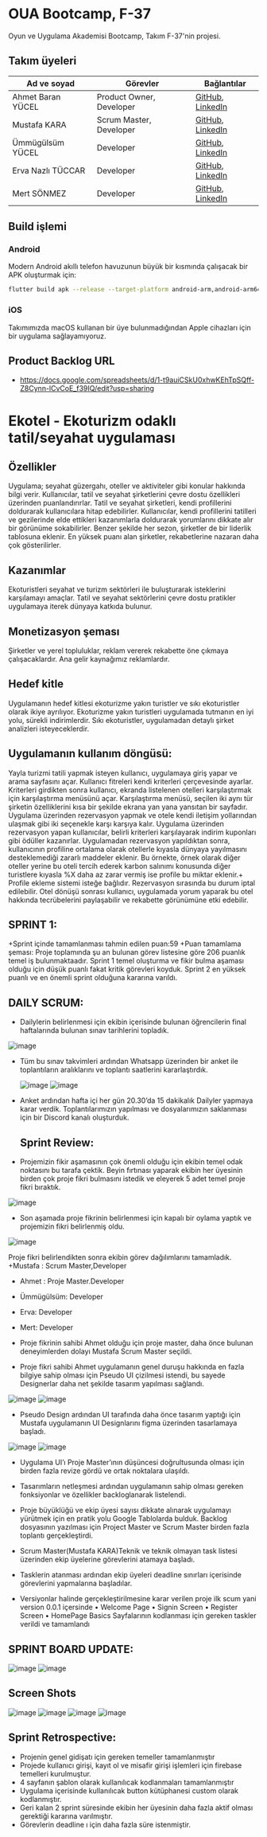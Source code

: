 # OUA Bootcamp, F-37

Oyun ve Uygulama Akademisi Bootcamp, Takım F-37'nin projesi.

## Takım üyeleri

| Ad ve soyad       | Görevler                 | Bağlantılar                                                                                                  |
| ----------------- | ------------------------ | ------------------------------------------------------------------------------------------------------------ |
| Ahmet Baran YÜCEL | Product Owner, Developer | [GitHub](https://github.com/abyucel), [LinkedIn](https://linkedin.com/in/abyucel)                            |
| Mustafa KARA      | Scrum Master, Developer  | [GitHub](https://github.com/Mustafaakaraa), [LinkedIn](https://linkedin.com/in/mustafakara0)                 |
| Ümmügülsüm YÜCEL  | Developer                | [GitHub](https://github.com/ummugulsumyucel), [LinkedIn](https://linkedin.com/in/ümmügülsüm-yücel-437510255) |
| Erva Nazlı TÜCCAR | Developer                | [GitHub](https://github.com/nazlii02), [LinkedIn](https://linkedin.com/in/erva-nazlı-tüccar-b7a800212)       |
| Mert SÖNMEZ       | Developer                | [GitHub](https://github.com/SnmzTony), [LinkedIn](https://linkedin.com/in/mert-sönmez-83b889246)             |

## Build işlemi

### Android

Modern Android akıllı telefon havuzunun büyük bir kısmında çalışacak bir APK oluşturmak için:

```sh
flutter build apk --release --target-platform android-arm,android-arm64
```

### iOS

Takımımızda macOS kullanan bir üye bulunmadığından Apple cihazları için bir uygulama sağlayamıyoruz.

## Product Backlog URL

 + https://docs.google.com/spreadsheets/d/1-t9auiCSkU0xhwKEhTpSQff-Z8Cynn-lCvCoE_f39IQ/edit?usp=sharing


# Ekotel - Ekoturizm odaklı tatil/seyahat uygulaması

## Özellikler

Uygulama; seyahat güzergahı, oteller ve aktiviteler gibi konular hakkında bilgi verir.
Kullanıcılar, tatil ve seyahat şirketlerini çevre dostu özellikleri üzerinden puanlandırırlar.
Tatil ve seyahat şirketleri, kendi profillerini doldurarak kullanıcılara hitap edebilirler.
Kullanıcılar, kendi profillerini tatilleri ve gezilerinde elde ettikleri kazanımlarla doldurarak yorumlarını dikkate alır bir görünüme sokabilirler.
Benzer şekilde her sezon, şirketler de bir liderlik tablosuna eklenir. En yüksek puanı alan şirketler, rekabetlerine nazaran daha çok gösterilirler.

## Kazanımlar
Ekoturistleri seyahat ve turizm sektörleri ile buluşturarak isteklerini karşılamayı amaçlar.
Tatil ve seyahat sektörlerini çevre dostu pratikler uygulamaya iterek dünyaya katkıda bulunur.

## Monetizasyon şeması
Şirketler ve yerel topluluklar, reklam vererek rekabette öne çıkmaya çalışacaklardır. Ana gelir kaynağımız reklamlardır.

## Hedef kitle
Uygulamanın hedef kitlesi ekoturizme yakın turistler ve sıkı ekoturistler olarak ikiye ayrılıyor.
Ekoturizme yakın turistleri uygulamada tutmanın en iyi yolu, sürekli indirimlerdir.
Sıkı ekoturistler, uygulamadan detaylı şirket analizleri isteyeceklerdir.

## Uygulamanın kullanım döngüsü:
Yayla turizmi tatili yapmak isteyen kullanıcı, uygulamaya giriş yapar ve arama sayfasını açar.
Kullanıcı fitreleri kendi kriterleri çerçevesinde ayarlar.
Kriterleri girdikten sonra kullanıcı, ekranda listelenen otelleri karşılaştırmak için karşılaştırma menüsünü açar.
Karşılaştırma menüsü, seçilen iki aynı tür şirketin özelliklerini kısa bir şekilde ekrana yan yana yansıtan bir sayfadır.
Uygulama üzerinden rezervasyon yapmak ve otele kendi iletişim yollarından ulaşmak gibi iki seçenekle karşı karşıya kalır.
Uygulama üzerinden rezervasyon yapan kullanıcılar, belirli kriterleri karşılayarak indirim kuponları gibi ödüller kazanırlar.
Uygulamadan rezervasyon yapıldıktan sonra, kullanıcının profiline ortalama olarak otellerle kıyasla dünyaya yayılmasını desteklemediği zararlı maddeler eklenir.
Bu örnekte, örnek olarak diğer oteller yerine bu oteli tercih ederek karbon salınımı konusunda diğer turistlere kıyasla %X daha az zarar vermiş ise profile bu miktar eklenir.+ Profile ekleme sistemi isteğe bağlıdır. Rezervasyon sırasında bu durum iptal edilebilir.
Otel dönüşü sonrası kullanıcı, uygulamada yorum yaparak bu otel hakkında tecrübelerini paylaşabilir ve rekabette görünümüne etki edebilir.

## SPRINT 1:
+Sprint içinde tamamlanması tahmin edilen puan:59
+Puan tamamlama şeması: Proje toplamında şu an bulunan görev listesine göre 206 puanlık temel iş bulunmaktaadır. Sprint 1 temel oluşturma ve fikir bulma aşaması olduğu için düşük puanlı fakat kritik görevleri koyduk. Sprint 2 en yüksek puanlı ve en önemli sprint olduğuna kararına varıldı.

## DAILY SCRUM:
+ Dailylerin belirlenmesi için ekibin içerisinde bulunan öğrencilerin final haftalarında bulunan sınav tarihlerini topladık.

![image](https://github.com/abyucel/bootcamp-f37/assets/123782291/54a28874-39a1-4d0b-93bb-a6081e174040)

+ Tüm bu sınav takvimleri ardından Whatsapp üzerinden bir anket ile toplantıların aralıklarını ve toplantı saatlerini kararlaştırdık.

  ![image](https://github.com/abyucel/bootcamp-f37/assets/123782291/3f6213d4-4206-4fe8-8797-265dc7d09bd9)   ![image](https://github.com/abyucel/bootcamp-f37/assets/123782291/947cee77-6fb8-40b5-a791-7bc62dd134b8)

+ Anket ardından hafta içi her gün 20.30’da 15 dakikalık Dailyler yapmaya karar verdik. Toplantılarımızın yapılması ve dosyalarımızın saklanması için bir Discord kanalı oluşturduk.

  ## Sprint Review:
+ Projemizin fikir aşamasının çok önemli olduğu için ekibin temel odak noktasını bu tarafa çektik. Beyin fırtınası yaparak ekibin her üyesinin birden çok proje fikri bulmasını istedik ve eleyerek 5 adet temel proje fikri bıraktık.

![image](https://github.com/abyucel/bootcamp-f37/assets/123782291/d0e68c48-ef10-4696-8f15-2d24a73d0de7)

+ Son aşamada proje fikrinin belirlenmesi için kapalı bir oylama yaptık ve projemizin fikri belirlenmiş oldu.

![image](https://github.com/abyucel/bootcamp-f37/assets/123782291/0bfe609a-3251-43ee-8c8e-b1b7ccbc5f1a)

Proje fikri belirlendikten sonra ekibin görev dağılımlarını tamamladık.
+Mustafa : Scrum Master,Developer
+ Ahmet : Proje Master.Developer
+ Ümmügülsüm: Developer
+ Erva: Developer
+ Mert: Developer

+ Proje fikrinin sahibi Ahmet olduğu için proje master, daha önce bulunan deneyimlerden dolayı Mustafa Scrum Master seçildi.
+ Proje fikri sahibi Ahmet uygulamanın genel duruşu hakkında en fazla bilgiye sahip olması için Pseudo UI çizilmesi istendi, bu sayede Designerlar daha net şekilde tasarım yapılması sağlandı.

 
![image](https://github.com/abyucel/bootcamp-f37/assets/123782291/ae3c0053-ded9-4e77-b115-7f8960997284)
![image](https://github.com/abyucel/bootcamp-f37/assets/123782291/f8770ad5-5bbd-43c3-873c-da0d24939087)

+ Pseudo Design ardından UI tarafında daha önce tasarım yaptığı için Mustafa uygulamanın UI Designlarını figma üzerinden tasarlamaya başladı.

![image](https://github.com/abyucel/bootcamp-f37/assets/123782291/01971817-9c86-41d0-b1e9-dfb7a1a65676)
![image](https://github.com/abyucel/bootcamp-f37/assets/123782291/7eef9982-dacc-45e1-8f9a-7659375e6d66)

+ Uygulama UI’ı Proje Master’ının düşüncesi doğrultusunda olması için birden fazla revize gördü ve ortak noktalara ulaşıldı.

+ Tasarımların netleşmesi ardından uygulamanın sahip olması gereken fonksiyonlar ve özellikler backloglanarak listelendi.

+ Proje büyüklüğü ve ekip üyesi sayısı dikkate alınarak uygulamayı yürütmek için en pratik yolu Google Tablolarda bulduk. Backlog dosyasının yazılması için Project Master ve Scrum Master birden fazla toplantı gerçekleştirdi.
+ Scrum Master(Mustafa KARA)Teknik ve teknik olmayan task listesi üzerinden ekip üyelerine görevlerini atamaya başladı.
+ Tasklerin atanması ardından ekip üyeleri deadline sınırları içerisinde görevlerini yapmalarına başladılar.
+ Versiyonlar halinde gerçekleştirilmesine karar verilen proje ilk scum yani version 0.0.1 içersinde 
•	Welcome Page
•	Signin Screen
•	Register Screen
•	HomePage Basics
Sayfalarının kodlanması için gereken taskler verildi ve tamamlandı

## SPRINT BOARD UPDATE:

  ![image](https://github.com/abyucel/bootcamp-f37/assets/123782291/d6f6ec58-507e-41d8-9d34-3187a845eb1e)    ![image](https://github.com/abyucel/bootcamp-f37/assets/123782291/b37e2948-77b1-41b6-96b9-7f8f6b55f675)


 ## Screen Shots
 ![image](https://github.com/abyucel/bootcamp-f37/assets/123782291/0529ee64-e16c-453d-bca2-8560658f0ec3)   ![image](https://github.com/abyucel/bootcamp-f37/assets/123782291/f2ed2020-5dd6-4592-9a62-efcc7064cc8f) ![image](https://github.com/abyucel/bootcamp-f37/assets/123782291/7ca91942-c827-4b4d-bf80-0bc2a3f0de69)
 ![image](https://github.com/abyucel/bootcamp-f37/assets/123782291/d33f8c22-5e52-444a-9e90-90de44d2ab97)


## Sprint Retrospective:
-	Projenin genel gidişatı için gereken temeller tamamlanmıştır
-	Projede kullanıcı girişi, kayıt ol ve misafir girişi işlemleri için firebase temelleri kurulmuştur.
-	4 sayfanın şablon olarak kullanılıcak kodlanmaları tamamlanmıştır
-	Uygulama içerisinde kullanılıcak button kütüphanesi custom olarak kodlanmıştır.
-	Geri kalan 2 sprint süresinde ekibin her üyesinin daha fazla aktif olması gerektiği kararına varılmıştır.
-	Görevlerin deadline ı için daha fazla süre istenmiştir.











